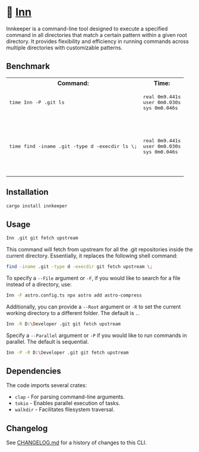 # 🍺 [Inn]

Innkeeper is a command-line tool designed to execute a specified command in all
directories that match a certain pattern within a given root directory. It
provides flexibility and efficiency in running commands across multiple
directories with customizable patterns.

[Inn]: https://crates.io/crates/innkeeper

## Benchmark

<table>
<tr>
		<th>Command:</th>
		<th>Time:</th>
	</tr>
	<tr>
		<td>
			<pre>time Inn -P .git ls<pre>
		</td>
		<td>
			<pre>real 0m9.441s
user 0m0.030s
sys 0m0.046s<pre>
		</td>
	</tr>
	<tr>
		<td>
			<pre>time find -iname .git -type d -execdir ls \;<pre>
		</td>
		<td>
			<pre>real 0m9.441s
user 0m0.030s
sys 0m0.046s<pre>
		</td>
	</tr>
</table>

## Installation

```sh
cargo install innkeeper
```

## Usage

```sh
Inn .git git fetch upstream
```

This command will fetch from upstream for all the .git repositories inside the
current directory. Essentially, it replaces the following shell command:

```sh
find -iname .git -type d -execdir git fetch upstream \;
```

To specify a `--File` argument or `-F`, if you would like to search for a file
instead of a directory, use:

```sh
Inn -F astro.config.ts npx astro add astro-compress
```

Additionally, you can provide a `--Root` argument or `-R` to set the current
working directory to a different folder. The default is `.`.

```sh
Inn -R D:\Developer .git git fetch upstream
```

Specify a `--Parallel` argument or `-P` if you would like to run commands in
parallel. The default is sequential.

```sh
Inn -P -R D:\Developer .git git fetch upstream
```

## Dependencies

The code imports several crates:

-   `clap` - For parsing command-line arguments.
-   `tokio` - Enables parallel execution of tasks.
-   `walkdir` - Facilitates filesystem traversal.

## Changelog

See [CHANGELOG.md](CHANGELOG.md) for a history of changes to this CLI.
